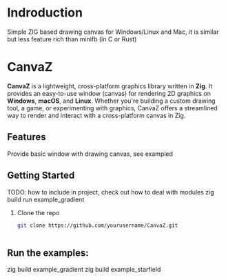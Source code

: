 # Indroduction
Simple ZIG based drawing canvas for Windows/Linux and Mac, it is similar but less feature rich than minifb (in C or Rust)

# CanvaZ
**CanvaZ** is a lightweight, cross-platform graphics library written in **Zig**. It provides an easy-to-use window (canvas) for rendering 2D graphics on **Windows**, **macOS**, and **Linux**. Whether you're building a custom drawing tool, a game, or experimenting with graphics, CanvaZ offers a streamlined way to render and interact with a cross-platform canvas in Zig.

## Features
Provide basic window with drawing canvas, see exampled


## Getting Started
TODO: how to include in project, check out how to deal with modules
zig build run example_gradient


1. Clone the repo
   ```bash
   git clone https://github.com/yourusername/CanvaZ.git



## Run the examples:

zig build example_gradient
zig build example_starfield